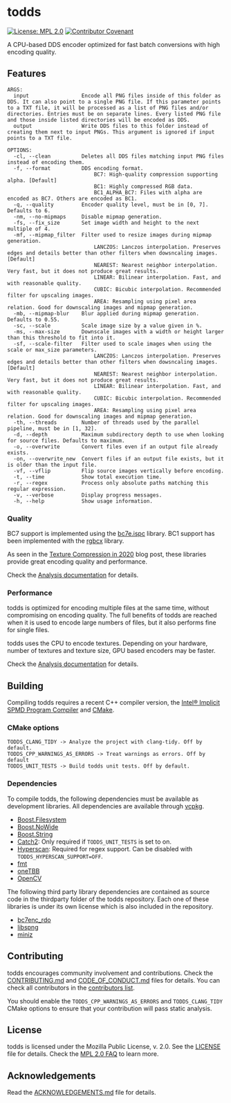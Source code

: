 # todds

[![License: MPL 2.0](https://img.shields.io/badge/License-MPL%202.0-brightgreen.svg)](https://opensource.org/licenses/MPL-2.0) [![Contributor Covenant](https://img.shields.io/badge/Contributor%20Covenant-2.1-4baaaa.svg)](CODE_OF_CONDUCT.md)

A CPU-based DDS encoder optimized for fast batch conversions with high encoding quality.

## Features

```
ARGS:
  input                 Encode all PNG files inside of this folder as DDS. It can also point to a single PNG file. If this parameter points to a TXT file, it will be processed as a list of PNG files and/or directories. Entries must be on separate lines. Every listed PNG file and those inside listed directories will be encoded as DDS.
  output                Write DDS files to this folder instead of creating them next to input PNGs. This argument is ignored if input points to a TXT file.

OPTIONS:
  -cl, --clean          Deletes all DDS files matching input PNG files instead of encoding them.
  -f, --format          DDS encoding format.
                            BC7: High-quality compression supporting alpha. [Default]
                            BC1: Highly compressed RGB data.
                            BC1_ALPHA_BC7: Files with alpha are encoded as BC7. Others are encoded as BC1.
  -q, --quality         Encoder quality level, must be in [0, 7]. Defaults to 6.
  -nm, --no-mipmaps     Disable mipmap generation.
  -fs, --fix_size       Set image width and height to the next multiple of 4.
  -mf, --mipmap_filter  Filter used to resize images during mipmap generation.
                            LANCZOS: Lanczos interpolation. Preserves edges and details better than other filters when dowsncaling images. [Default]
                            NEAREST: Nearest neighbor interpolation. Very fast, but it does not produce great results.
                            LINEAR: Bilinear interpolation. Fast, and with reasonable quality.
                            CUBIC: Bicubic interpolation. Recommended filter for upscaling images.
                            AREA: Resampling using pixel area relation. Good for downscaling images and mipmap generation.
  -mb, --mipmap-blur    Blur applied during mipmap generation. Defaults to 0.55.
  -sc, --scale          Scale image size by a value given in %.
  -ms, --max-size       Downscale images with a width or height larger than this threshold to fit into it.
  -sf, --scale-filter   Filter used to scale images when using the scale or max_size parameters.
                            LANCZOS: Lanczos interpolation. Preserves edges and details better than other filters when dowsncaling images. [Default]
                            NEAREST: Nearest neighbor interpolation. Very fast, but it does not produce great results.
                            LINEAR: Bilinear interpolation. Fast, and with reasonable quality.
                            CUBIC: Bicubic interpolation. Recommended filter for upscaling images.
                            AREA: Resampling using pixel area relation. Good for downscaling images and mipmap generation.
  -th, --threads        Number of threads used by the parallel pipeline, must be in [1, 32].
  -d, --depth           Maximum subdirectory depth to use when looking for source files. Defaults to maximum.
  -o, --overwrite       Convert files even if an output file already exists.
  -on, --overwrite_new  Convert files if an output file exists, but it is older than the input file.
  -vf, --vflip          Flip source images vertically before encoding.
  -t, --time            Show total execution time.
  -r, --regex           Process only absolute paths matching this regular expression.
  -v, --verbose         Display progress messages.
  -h, --help            Show usage information.
```

### Quality

BC7 support is implemented using the [bc7e.ispc](https://github.com/richgel999/bc7enc_rdo) library. BC1 support has been implemented with the [rgbcx](https://github.com/richgel999/bc7enc_rdo) library.

As seen in the [Texture Compression in 2020](https://aras-p.info/blog/2020/12/08/Texture-Compression-in-2020/) blog post, these libraries provide great encoding quality and performance.

Check the [Analysis documentation](ANALYSIS.md) for details.

### Performance

todds is optimized for encoding multiple files at the same time, without compromising on encoding quality. The full benefits of todds are reached when it is used to encode large numbers of files, but it also performs fine for single files.

todds uses the CPU to encode textures. Depending on your hardware, number of textures and texture size, GPU based encoders may be faster.

Check the [Analysis documentation](ANALYSIS.md) for details.

## Building

Compiling todds requires a recent C++ compiler version, the [Intel® Implicit SPMD Program Compiler](https://github.com/ispc/ispc) and [CMake](https://cmake.org/).

### CMake options
```
TODDS_CLANG_TIDY -> Analyze the project with clang-tidy. Off by default.
TODDS_CPP_WARNINGS_AS_ERRORS -> Treat warnings as errors. Off by default
TODDS_UNIT_TESTS -> Build todds unit tests. Off by default.
```

### Dependencies

To compile todds, the following dependencies must be available as development libraries. All dependencies are available through [vcpkg](https://github.com/microsoft/vcpkg).

* [Boost.Filesystem](https://www.boost.org/doc/libs/master/libs/filesystem/doc/index.htm)
* [Boost.NoWide](https://www.boost.org/doc/libs/master/libs/nowide/doc/html/index.html)
* [Boost.String](https://www.boost.org/doc/libs/master/doc/html/string_algo.html)
* [Catch2](https://github.com/catchorg/Catch2): Only required if `TODDS_UNIT_TESTS` is set to on.
* [Hyperscan](https://www.hyperscan.io): Required for regex support. Can be disabled with `TODDS_HYPERSCAN_SUPPORT=OFF`.
* [fmt](https://fmt.dev/latest/index.html)
* [oneTBB](https://github.com/oneapi-src/oneTBB)
* [OpenCV](https://opencv.org/)

The following third party library dependencies are contained as source code in the thirdparty folder of the todds repository. Each one of these libraries is under its own license which is also included in the repository.

* [bc7enc_rdo](https://github.com/richgel999/bc7enc_rdo)
* [libspng](https://libspng.org/)
* [miniz](https://github.com/richgel999/miniz)

## Contributing

todds encourages community involvement and contributions. Check the [CONTRIBUTING.md](CONTRIBUTING.md) and [CODE_OF_CONDUCT.md](CODE_OF_CONDUCT.md) files for details. You can check all contributors in the [contributors list](https://github.com/joseasoler/todds/graphs/contributors).

You should enable the `TODDS_CPP_WARNINGS_AS_ERRORS` and `TODDS_CLANG_TIDY` CMake options to ensure that your contribution will pass static analysis.

## License

todds is licensed under the Mozilla Public License, v. 2.0. See the [LICENSE](LICENSE) file for details. Check the [MPL 2.0 FAQ](https://www.mozilla.org/en-US/MPL/2.0/FAQ/) to learn more.

## Acknowledgements

Read the [ACKNOWLEDGEMENTS.md](ACKNOWLEDGEMENTS.md) file for details.
